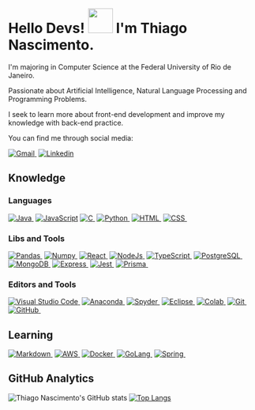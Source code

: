 <h1 align="left">Hello Devs! <img src="https://raw.githubusercontent.com/kaueMarques/kaueMarques/master/hi.gif" width="50" height="50"> I'm Thiago Nascimento.</h1>

I'm majoring in Computer Science at the Federal University of Rio de Janeiro.

Passionate about Artificial Intelligence, Natural Language Processing and Programming Problems.

I seek to learn more about front-end development and improve my knowledge with back-end practice.

You can find me through social media:

[![Gmail](https://img.shields.io/badge/-nascimentoliveira@gmail.com-FFFFFF?style=for-the-badge&logo=gmail&color=97CA00&labelColor=FFFFFF)&nbsp;](mailto:nascimentoliveira@gmail.com)
[![Linkedin](https://img.shields.io/badge/-/nascimentoliveira-FFFFFF?style=for-the-badge&logo=linkedin&logoColor=blue&color=97CA00&labelColor=FFFFFF)](https://linkedin.com/in/nascimentoliveira)

## Knowledge

### Languages
 
[![Java](https://img.shields.io/badge/-java-ffffff?style=for-the-badge&logo=java&color=97ca00&labelColor=ffffff)&nbsp;](https://www.java.com/)
[![JavaScript](https://img.shields.io/badge/-JavaScript-ffffff?style=for-the-badge&logo=javascript&color=97ca00&labelColor=ffffff)](https://developer.mozilla.org/en-US/docs/Web/JavaScript)
[![C](https://img.shields.io/badge/-c-ffffff?style=for-the-badge&logo=c&logoColor=blue&color=97ca00&labelColor=ffffff)&nbsp;](https://www.w3schools.com/c/c_intro.php)
[![Python](https://img.shields.io/badge/-python-ffffff?style=for-the-badge&logo=python&color=97ca00&labelColor=ffffff)&nbsp;](https://www.python.org/)
[![HTML](https://img.shields.io/badge/-html5-ffffff?style=for-the-badge&logo=html5&color=97ca00&labelColor=ffffff)&nbsp;](https://developer.mozilla.org/en-US/docs/Web/HTML)
[![CSS](https://img.shields.io/badge/-css3-ffffff?style=for-the-badge&logo=css3&logoColor=blue&color=97ca00&labelColor=ffffff)&nbsp;](https://developer.mozilla.org/en-US/docs/Web/CSS)

### Libs and Tools

[![Pandas](https://img.shields.io/badge/-pandas-ffffff?style=for-the-badge&logo=pandas&logoColor=blue&color=97ca00&labelColor=ffffff)&nbsp;](https://pandas.pydata.org/)
[![Numpy](https://img.shields.io/badge/-numpy-ffffff?style=for-the-badge&logo=numpy&logoColor=red&color=97ca00&labelColor=ffffff)&nbsp;](https://numpy.org/)
[![React](https://img.shields.io/badge/-react-ffffff?style=for-the-badge&logo=react&color=97ca00&labelColor=ffffff)&nbsp;](https://reactjs.org/)
[![NodeJs](https://img.shields.io/badge/-nodejs-ffffff?style=for-the-badge&logo=nodedotjs&color=97ca00&labelColor=ffffff)&nbsp;](https://nodejs.org/)
[![TypeScript](https://img.shields.io/badge/-typescript-ffffff?style=for-the-badge&logo=typescript&color=97ca00&labelColor=ffffff)&nbsp;](https://www.typescriptlang.org/)
[![PostgreSQL](https://img.shields.io/badge/-postgresql-ffffff?style=for-the-badge&logo=Postgresql&color=97ca00&labelColor=ffffff)&nbsp;](https://www.postgresql.org/)
[![MongoDB](https://img.shields.io/badge/-mongodb-ffffff?style=for-the-badge&logo=mongodb&color=97ca00&labelColor=ffffff)&nbsp;](https://www.mongodb.com/)
[![Express](https://img.shields.io/badge/-express-ffffff?style=for-the-badge&logo=express&logoColor=black&color=97ca00&labelColor=ffffff)&nbsp;](https://expressjs.com/pt-br/)
[![Jest](https://img.shields.io/badge/-jest-ffffff?style=for-the-badge&logo=jest&logoColor=red&color=97ca00&labelColor=ffffff)&nbsp;](https://jestjs.io/pt-BR/)
[![Prisma](https://img.shields.io/badge/-prisma-ffffff?style=for-the-badge&logo=prisma&logoColor=black&color=97ca00&labelColor=ffffff)&nbsp;
](https://www.prisma.io/docs)

### Editors and Tools

[![Visual Studio Code](https://img.shields.io/badge/-visual%20studio%20code-ffffff?style=for-the-badge&logo=visual%20studio%20code&logoColor=blue&color=97ca00&labelColor=ffffff)&nbsp;](https://code.visualstudio.com/)
[![Anaconda](https://img.shields.io/badge/-Anaconda-ffffff?style=for-the-badge&logo=anaconda&color=97ca00&labelColor=ffffff)&nbsp;](https://www.anaconda.com/)
[![Spyder](https://img.shields.io/badge/-spyder-ffffff?style=for-the-badge&logo=spyder%20ide&logoColor=black&color=97ca00&labelColor=ffffff)&nbsp;](https://www.spyder-ide.org/)
[![Eclipse](https://img.shields.io/badge/-eclipse-ffffff?style=for-the-badge&logo=eclipse&logoColor=blue&color=97ca00&labelColor=ffffff)&nbsp;](https://www.eclipse.org/downloads/)
[![Colab](https://img.shields.io/badge/-colab-ffffff?style=for-the-badge&logo=googlecolab&color=97ca00&labelColor=ffffff)&nbsp;](https://colab.research.google.com/)
[![Git](https://img.shields.io/badge/-git-ffffff?style=for-the-badge&logo=git&color=97ca00&labelColor=ffffff)&nbsp;](https://git-scm.com/)
[![GitHub](https://img.shields.io/badge/-github-ffffff?style=for-the-badge&logo=github&logoColor=black&color=97ca00&labelColor=ffffff)&nbsp;](https://github.com/)

## Learning

[![Markdown](https://img.shields.io/badge/-markdown-ffffff?style=for-the-badge&logo=markdown&logoColor=black&color=97CA00&labelColor=ffffff)&nbsp;](https://daringfireball.net/projects/markdown/)
[![AWS](https://img.shields.io/badge/-aws-ffffff?style=for-the-badge&logo=amazonaws&logoColor=orange&color=97CA00&labelColor=ffffff)&nbsp;](https://aws.amazon.com/pt/)
[![Docker](https://img.shields.io/badge/-docker-ffffff?style=for-the-badge&logo=docker&color=97ca00&labelColor=ffffff)&nbsp;](https://www.docker.com/)
[![GoLang](https://img.shields.io/badge/-go-ffffff?style=for-the-badge&logo=go&color=97ca00&labelColor=ffffff)&nbsp;](https://go.dev/)
[![Spring](https://img.shields.io/badge/-Spring-ffffff?style=for-the-badge&logo=spring-boot&color=97ca00&labelColor=ffffff)&nbsp;](https://spring.io/)

## GitHub Analytics

![Thiago Nascimento's GitHub stats](https://github-readme-stats.vercel.app/api?username=nascimentoliveira&show_icons=true&theme=merko&bg_color=00000000)
[![Top Langs](https://github-readme-stats.vercel.app/api/top-langs/?username=nascimentoliveira&layout=compact&show_icons=true&theme=merko&bg_color=00000000&card_width=400)](https://github.com/nascimentoliveira/github-readme-stats)
